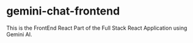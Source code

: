 # gemini-chat-frontend

This is the FrontEnd React Part of the Full Stack React Application using Gemini AI.
